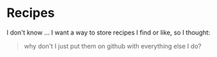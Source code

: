 # Recipes

I don't know ... I want a way to store recipes I find or like, so I thought: 

> why don't I just put them on github with everything else I do?
